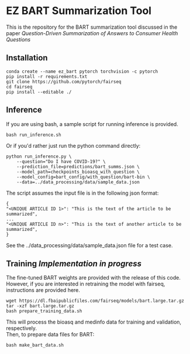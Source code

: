 # EZ BART Summarization Tool
This is the repository for the BART summarization tool discussed in the paper *Question-Driven Summarization of Answers to Consumer Health Questions*

## Installation
```
conda create --name ez_bart pytorch torchvision -c pytorch
pip install -r requirements.txt
git clone https://github.com/pytorch/fairseq
cd fairseq
pip install --editable ./
```

## Inference
If you are using bash, a sample script for running inference is provided.
```
bash run_inference.sh
```
Or if you'd rather just run the python command directly:
```
python run_inference.py \
    --question="Do I have COVID-19?" \
    --prediction_file=predictions/bart_summs.json \
    --model_path=checkpoints_bioasq_with_question \
    --model_config=bart_config/with_question/bart-bin \
    --data=../data_processing/data/sample_data.json
```
The script assumes the input file is in the following json format:
```
{
"<UNIQUE ARTICLE ID 1>": "This is the text of the article to be summarized",
...
"<UNIQUE ARTICLE ID n>": "This is the text of another article to be summarized",
}
```
See the ../data_processing/data/sample_data.json file for a test case.

## Training *Implementation in progress*
The fine-tuned BART weights are provided with the release of this code. However, if you are interested in retraining the model with fairseq, instructions are provided here.
```
wget https://dl.fbaipublicfiles.com/fairseq/models/bart.large.tar.gz
tar -xzf bart.large.tar.gz
bash prepare_training_data.sh
```
This will process the bioasq and medinfo data for training and validation, respectively.   
Then, to prepare data files for BART:
```
bash make_bart_data.sh
```

